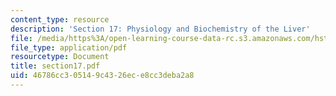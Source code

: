 ```yaml
---
content_type: resource
description: 'Section 17: Physiology and Biochemistry of the Liver'
file: /media/https%3A/open-learning-course-data-rc.s3.amazonaws.com/hst-121-gastroenterology-fall-2005/46786cc305149c4326ece8cc3deba2a8_section17.pdf
file_type: application/pdf
resourcetype: Document
title: section17.pdf
uid: 46786cc3-0514-9c43-26ec-e8cc3deba2a8
---
```


